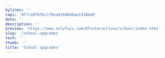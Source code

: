 ```yaml
---
bylines: ''
capi: '0f7ce07676c1f0ea816d046ae1334be0'
date: ''
description: ''
preview: 'https://www.onlyfuzz.com/DTinteractives/school/index.html'
slug: '/school-upgrades'
tech: ''
thumb: ''
title: 'School upgrades'
---
```

